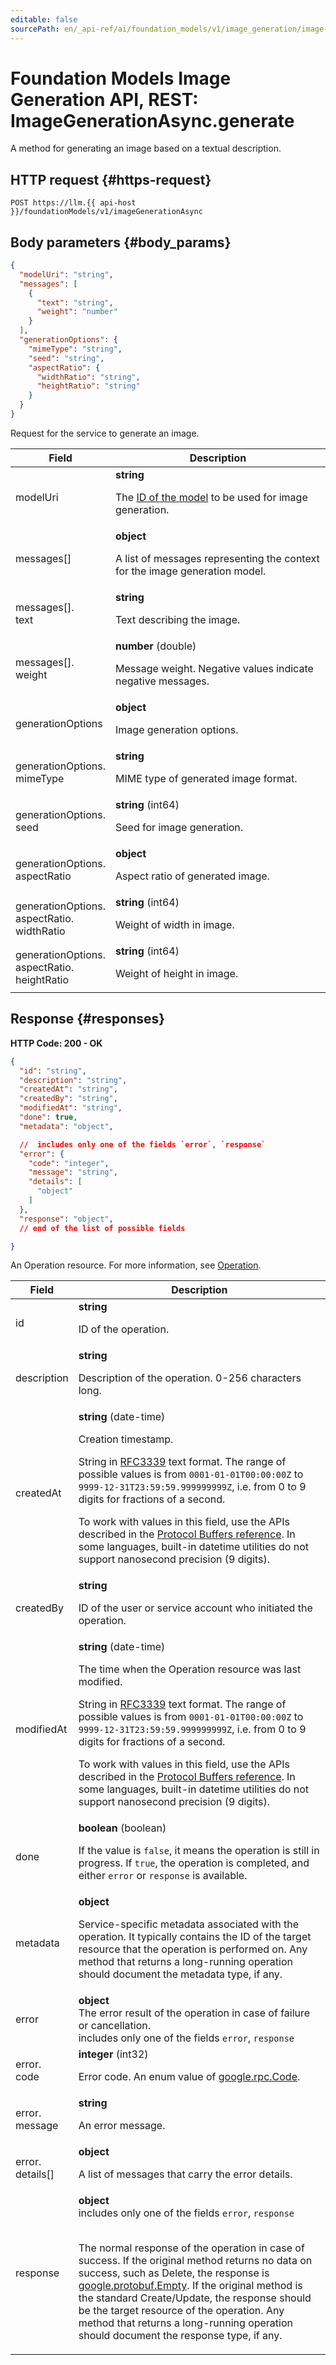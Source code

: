 ```yaml
---
editable: false
sourcePath: en/_api-ref/ai/foundation_models/v1/image_generation/image-generation/api-ref/ImageGenerationAsync/generate.md
---
```


# Foundation Models Image Generation API, REST: ImageGenerationAsync.generate
A method for generating an image based on a textual description.
 

 
## HTTP request {#https-request}
```
POST https://llm.{{ api-host }}/foundationModels/v1/imageGenerationAsync
```
 
## Body parameters {#body_params}
 
```json 
{
  "modelUri": "string",
  "messages": [
    {
      "text": "string",
      "weight": "number"
    }
  ],
  "generationOptions": {
    "mimeType": "string",
    "seed": "string",
    "aspectRatio": {
      "widthRatio": "string",
      "heightRatio": "string"
    }
  }
}
```
Request for the service to generate an image.
 
Field | Description
--- | ---
modelUri | **string**<br><p>The <a href="/docs/foundation-models/concepts/yandexart/models">ID of the model</a> to be used for image generation.</p> 
messages[] | **object**<br><p>A list of messages representing the context for the image generation model.</p> 
messages[].<br>text | **string**<br><p>Text describing the image.</p> 
messages[].<br>weight | **number** (double)<br><p>Message weight. Negative values indicate negative messages.</p> 
generationOptions | **object**<br><p>Image generation options.</p> 
generationOptions.<br>mimeType | **string**<br><p>MIME type of generated image format.</p> 
generationOptions.<br>seed | **string** (int64)<br><p>Seed for image generation.</p> 
generationOptions.<br>aspectRatio | **object**<br><p>Aspect ratio of generated image.</p> 
generationOptions.<br>aspectRatio.<br>widthRatio | **string** (int64)<br><p>Weight of width in image.</p> 
generationOptions.<br>aspectRatio.<br>heightRatio | **string** (int64)<br><p>Weight of height in image.</p> 
 
## Response {#responses}
**HTTP Code: 200 - OK**

```json 
{
  "id": "string",
  "description": "string",
  "createdAt": "string",
  "createdBy": "string",
  "modifiedAt": "string",
  "done": true,
  "metadata": "object",

  //  includes only one of the fields `error`, `response`
  "error": {
    "code": "integer",
    "message": "string",
    "details": [
      "object"
    ]
  },
  "response": "object",
  // end of the list of possible fields

}
```
An Operation resource. For more information, see [Operation](/docs/api-design-guide/concepts/operation).
 
Field | Description
--- | ---
id | **string**<br><p>ID of the operation.</p> 
description | **string**<br><p>Description of the operation. 0-256 characters long.</p> 
createdAt | **string** (date-time)<br><p>Creation timestamp.</p> <p>String in <a href="https://www.ietf.org/rfc/rfc3339.txt">RFC3339</a> text format. The range of possible values is from ``0001-01-01T00:00:00Z`` to ``9999-12-31T23:59:59.999999999Z``, i.e. from 0 to 9 digits for fractions of a second.</p> <p>To work with values in this field, use the APIs described in the <a href="https://developers.google.com/protocol-buffers/docs/reference/overview">Protocol Buffers reference</a>. In some languages, built-in datetime utilities do not support nanosecond precision (9 digits).</p> 
createdBy | **string**<br><p>ID of the user or service account who initiated the operation.</p> 
modifiedAt | **string** (date-time)<br><p>The time when the Operation resource was last modified.</p> <p>String in <a href="https://www.ietf.org/rfc/rfc3339.txt">RFC3339</a> text format. The range of possible values is from ``0001-01-01T00:00:00Z`` to ``9999-12-31T23:59:59.999999999Z``, i.e. from 0 to 9 digits for fractions of a second.</p> <p>To work with values in this field, use the APIs described in the <a href="https://developers.google.com/protocol-buffers/docs/reference/overview">Protocol Buffers reference</a>. In some languages, built-in datetime utilities do not support nanosecond precision (9 digits).</p> 
done | **boolean** (boolean)<br><p>If the value is ``false``, it means the operation is still in progress. If ``true``, the operation is completed, and either ``error`` or ``response`` is available.</p> 
metadata | **object**<br><p>Service-specific metadata associated with the operation. It typically contains the ID of the target resource that the operation is performed on. Any method that returns a long-running operation should document the metadata type, if any.</p> 
error | **object**<br>The error result of the operation in case of failure or cancellation. <br> includes only one of the fields `error`, `response`<br>
error.<br>code | **integer** (int32)<br><p>Error code. An enum value of <a href="https://github.com/googleapis/googleapis/blob/master/google/rpc/code.proto">google.rpc.Code</a>.</p> 
error.<br>message | **string**<br><p>An error message.</p> 
error.<br>details[] | **object**<br><p>A list of messages that carry the error details.</p> 
response | **object** <br> includes only one of the fields `error`, `response`<br><br><p>The normal response of the operation in case of success. If the original method returns no data on success, such as Delete, the response is <a href="https://developers.google.com/protocol-buffers/docs/reference/google.protobuf#empty">google.protobuf.Empty</a>. If the original method is the standard Create/Update, the response should be the target resource of the operation. Any method that returns a long-running operation should document the response type, if any.</p> 